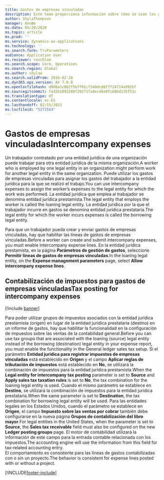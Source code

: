 ```yaml
---
title: Gastos de empresas vinculadas
description: Este tema proporciona información sobre cómo se usan los gastos de empresas vinculadas para asignar los gastos del trabajador a la entidad jurídica para la que se realizó el trabajo.
author: ShylaThompson
manager: AnnBe
ms.date: 05/20/2020
ms.topic: article
ms.prod: ''
ms.service: dynamics-ax-applications
ms.technology: ''
ms.search.form: TrvParameters
audience: Application User
ms.reviewer: roschlom
ms.search.scope: Core, Operations
ms.search.region: Global
ms.author: shylaw
ms.search.validFrom: 2016-02-28
ms.dyn365.ops.version: AX 7.0.0
ms.openlocfilehash: d908a1c062f5b7f01cf340dcd6f7f24714a992bf
ms.sourcegitcommit: fa32b1893286f20271fa4ec4be8fc68bd135f53c
ms.translationtype: HT
ms.contentlocale: es-ES
ms.lasthandoff: 02/15/2021
ms.locfileid: "5271554"
---
```

# <a name="intercompany-expenses"></a><span data-ttu-id="8cc29-103">Gastos de empresas vinculadas</span><span class="sxs-lookup"><span data-stu-id="8cc29-103">Intercompany expenses</span></span>

<span data-ttu-id="8cc29-104">Un trabajador contratado por una entidad jurídica de una organización puede trabajar para otra entidad jurídica de la misma organización.</span><span class="sxs-lookup"><span data-stu-id="8cc29-104">A worker who is employed by one legal entity in an organization might perform work for another legal entity in the same organization.</span></span> <span data-ttu-id="8cc29-105">Puede utilizar los gastos de empresas vinculadas para asignar los gastos del trabajador a la entidad jurídica para la que se realizó el trabajo.</span><span class="sxs-lookup"><span data-stu-id="8cc29-105">You can use intercompany expenses to assign the worker’s expenses to the legal entity for which the  work was performed.</span></span> <span data-ttu-id="8cc29-106">La entidad jurídica que emplea al trabajador se denomina entidad jurídica prestamista.</span><span class="sxs-lookup"><span data-stu-id="8cc29-106">The legal entity that employs the worker is called the loaning legal entity.</span></span> <span data-ttu-id="8cc29-107">La entidad jurídica por la que el trabajador incurre en gastos se denomina entidad jurídica prestataria.</span><span class="sxs-lookup"><span data-stu-id="8cc29-107">The legal entity for which the worker incurs expenses is called the borrowing legal entity.</span></span> 

<span data-ttu-id="8cc29-108">Para que un trabajador pueda crear y enviar gastos de empresas vinculadas, hay que habilitar las líneas de gastos de empresas vinculadas.</span><span class="sxs-lookup"><span data-stu-id="8cc29-108">Before a worker can create and submit intercompany expenses, you must enable intercompany expense lines.</span></span> <span data-ttu-id="8cc29-109">En la entidad jurídica prestamista, en la página **Parámetros de gestión de gastos**, seleccione **Permitir líneas de gastos de empresas vinculadas**.</span><span class="sxs-lookup"><span data-stu-id="8cc29-109">In the loaning legal entity, on the **Expense management parameters** page, select **Allow intercompany expense lines**.</span></span> 

## <a name="tax-posting-for-intercompany-expenses"></a><span data-ttu-id="8cc29-110">Contabilización de impuestos para gastos de empresas vinculadas</span><span class="sxs-lookup"><span data-stu-id="8cc29-110">Tax posting for intercompany expenses</span></span>

[!include [banner](../includes/banner.md)]

<span data-ttu-id="8cc29-111">Para poder utilizar grupos de impuestos asociados con la entidad jurídica prestamista (origen) en lugar de la entidad jurídica prestataria (destino) en un informe de gastos, hay que habilitar la funcionalidad en la configuración de impuestos sobre las ventas de la contabilidad general.</span><span class="sxs-lookup"><span data-stu-id="8cc29-111">Before you can use tax groups that are associated with the loaning (source) legal entity instead of the borrowing (destination) legal entity in your expense report, you must enable the functionality in the General ledger sales tax setup.</span></span> <span data-ttu-id="8cc29-112">Si el parámetro **Entidad jurídica para registrar impuestos de empresas vinculadas** está establecido en **Origen** y el campo **Aplicar reglas de tributación de impuestos** está establecido en **No**, se utilizará la combinación de impuestos para la entidad jurídica prestamista.</span><span class="sxs-lookup"><span data-stu-id="8cc29-112">When the **Legal entity for intercompany tax posting** parameter is set to **Source** and **Apply sales tax taxation rules** is set to **No**, the tax combination for the loaning legal entity is used.</span></span> <span data-ttu-id="8cc29-113">Cuando el mismo parámetro se establece en **Destino**, se utilizará la combinación de impuestos para la entidad jurídica prestataria.</span><span class="sxs-lookup"><span data-stu-id="8cc29-113">When the same parameter is set to **Destination**, the tax combination for borrowing legal entity will be used.</span></span> <span data-ttu-id="8cc29-114">Para las entidades legales en los Estados Unidos, cuando el parámetro se establece en **Origen**, el campo **Impuesto sobre las ventas por cobrar** también debe configurarse en la nueva página **Grupos de contabilización del libro mayor**.</span><span class="sxs-lookup"><span data-stu-id="8cc29-114">For legal entities in the United States, when the parameter is set to **Source**, the **Sales tax receivable** field must also be configured on the new **Ledger posting groups** page.</span></span> <span data-ttu-id="8cc29-115">El motor de contabilidad utilizará la información de este campo para la entrada contable relacionada con los impuestos.</span><span class="sxs-lookup"><span data-stu-id="8cc29-115">The accounting engine will use the information from this field for tax-related accounting entry.</span></span>   
<span data-ttu-id="8cc29-116">El comportamiento es consistente para las líneas de gastos contabilizadas con o sin un proyecto.</span><span class="sxs-lookup"><span data-stu-id="8cc29-116">The behavior is consistent for expense lines posted with or without a project.</span></span>  


[!INCLUDE[footer-include](../includes/footer-banner.md)]